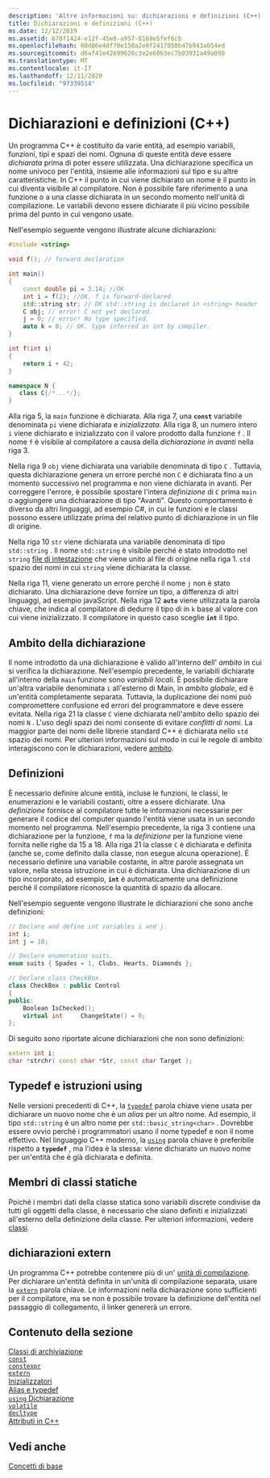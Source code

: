 ```yaml
---
description: 'Altre informazioni su: dichiarazioni e definizioni (C++)'
title: Dichiarazioni e definizioni (C++)
ms.date: 12/12/2019
ms.assetid: 678f1424-e12f-45e0-a957-8169e5fef6cb
ms.openlocfilehash: 00d86e4df70e150a2e9f2417050b47b943a054ed
ms.sourcegitcommit: d6af41e42699628c3e2e6063ec7b03931a49a098
ms.translationtype: MT
ms.contentlocale: it-IT
ms.lasthandoff: 12/11/2020
ms.locfileid: "97339514"
---
```

# <a name="declarations-and-definitions-c"></a>Dichiarazioni e definizioni (C++)

Un programma C++ è costituito da varie entità, ad esempio variabili, funzioni, tipi e spazi dei nomi. Ognuna di queste entità deve essere *dichiarata* prima di poter essere utilizzata. Una dichiarazione specifica un nome univoco per l'entità, insieme alle informazioni sul tipo e su altre caratteristiche. In C++ il punto in cui viene dichiarato un nome è il punto in cui diventa visibile al compilatore. Non è possibile fare riferimento a una funzione o a una classe dichiarata in un secondo momento nell'unità di compilazione. Le variabili devono essere dichiarate il più vicino possibile prima del punto in cui vengono usate.

Nell'esempio seguente vengono illustrate alcune dichiarazioni:

```cpp
#include <string>

void f(); // forward declaration

int main()
{
    const double pi = 3.14; //OK
    int i = f(2); //OK. f is forward-declared
    std::string str; // OK std::string is declared in <string> header
    C obj; // error! C not yet declared.
    j = 0; // error! No type specified.
    auto k = 0; // OK. type inferred as int by compiler.
}

int f(int i)
{
    return i + 42;
}

namespace N {
   class C{/*...*/};
}
```

Alla riga 5, la `main` funzione è dichiarata. Alla riga 7, una **`const`** variabile denominata `pi` viene dichiarata e *inizializzata*. Alla riga 8, un numero intero `i` viene dichiarato e inizializzato con il valore prodotto dalla funzione `f` . Il nome `f` è visibile al compilatore a causa della *dichiarazione in avanti* nella riga 3.

Nella riga 9 `obj` viene dichiarata una variabile denominata di tipo `C` . Tuttavia, questa dichiarazione genera un errore perché non `C` è dichiarata fino a un momento successivo nel programma e non viene dichiarata in avanti. Per correggere l'errore, è possibile spostare l'intera *definizione* di `C` prima `main` o aggiungere una dichiarazione di tipo "Avanti". Questo comportamento è diverso da altri linguaggi, ad esempio C#, in cui le funzioni e le classi possono essere utilizzate prima del relativo punto di dichiarazione in un file di origine.

Nella riga 10 `str` viene dichiarata una variabile denominata di tipo `std::string` . Il nome `std::string` è visibile perché è stato introdotto nel `string` [file di intestazione](header-files-cpp.md) che viene unito al file di origine nella riga 1. `std` spazio dei nomi in cui `string` viene dichiarata la classe.

Nella riga 11, viene generato un errore perché il nome `j` non è stato dichiarato. Una dichiarazione deve fornire un tipo, a differenza di altri linguaggi, ad esempio javaScript. Nella riga 12 **`auto`** viene utilizzata la parola chiave, che indica al compilatore di dedurre il tipo di in `k` base al valore con cui viene inizializzato. Il compilatore in questo caso sceglie **`int`** il tipo.  

## <a name="declaration-scope"></a>Ambito della dichiarazione

Il nome introdotto da una dichiarazione è valido all'interno dell' *ambito* in cui si verifica la dichiarazione. Nell'esempio precedente, le variabili dichiarate all'interno della `main` funzione sono *variabili locali*. È possibile dichiarare un'altra variabile denominata `i` all'esterno di Main, in *ambito globale*, ed è un'entità completamente separata. Tuttavia, la duplicazione dei nomi può compromettere confusione ed errori del programmatore e deve essere evitata. Nella riga 21 la classe `C` viene dichiarata nell'ambito dello spazio dei nomi `N` . L'uso degli spazi dei nomi consente di evitare *conflitti di nomi*. La maggior parte dei nomi delle librerie standard C++ è dichiarata nello `std` spazio dei nomi. Per ulteriori informazioni sul modo in cui le regole di ambito interagiscono con le dichiarazioni, vedere [ambito](../cpp/scope-visual-cpp.md).

## <a name="definitions"></a>Definizioni

È necessario definire alcune entità, incluse le funzioni, le classi, le enumerazioni e le variabili costanti, oltre a essere dichiarate. Una *definizione* fornisce al compilatore tutte le informazioni necessarie per generare il codice del computer quando l'entità viene usata in un secondo momento nel programma. Nell'esempio precedente, la riga 3 contiene una dichiarazione per la funzione, `f` ma la *definizione* per la funzione viene fornita nelle righe da 15 a 18. Alla riga 21 la classe `C` è dichiarata e definita (anche se, come definito dalla classe, non esegue alcuna operazione). È necessario definire una variabile costante, in altre parole assegnata un valore, nella stessa istruzione in cui è dichiarata. Una dichiarazione di un tipo incorporato, ad esempio, **`int`** è automaticamente una definizione perché il compilatore riconosce la quantità di spazio da allocare.

Nell'esempio seguente vengono illustrate le dichiarazioni che sono anche definizioni:

```cpp
// Declare and define int variables i and j.
int i;
int j = 10;

// Declare enumeration suits.
enum suits { Spades = 1, Clubs, Hearts, Diamonds };

// Declare class CheckBox.
class CheckBox : public Control
{
public:
    Boolean IsChecked();
    virtual int     ChangeState() = 0;
};
```

Di seguito sono riportate alcune dichiarazioni che non sono definizioni:

```cpp
extern int i;
char *strchr( const char *Str, const char Target );
```

## <a name="typedefs-and-using-statements"></a>Typedef e istruzioni using

Nelle versioni precedenti di C++, la [`typedef`](aliases-and-typedefs-cpp.md) parola chiave viene usata per dichiarare un nuovo nome che è un *alias* per un altro nome. Ad esempio, il tipo `std::string` è un altro nome per `std::basic_string<char>` . Dovrebbe essere ovvio perché i programmatori usano il nome typedef e non il nome effettivo. Nel linguaggio C++ moderno, la [`using`](aliases-and-typedefs-cpp.md) parola chiave è preferibile rispetto a **`typedef`** , ma l'idea è la stessa: viene dichiarato un nuovo nome per un'entità che è già dichiarata e definita.

## <a name="static-class-members"></a>Membri di classi statiche

Poiché i membri dati della classe statica sono variabili discrete condivise da tutti gli oggetti della classe, è necessario che siano definiti e inizializzati all'esterno della definizione della classe. Per ulteriori informazioni, vedere [classi](../cpp/classes-and-structs-cpp.md).

## <a name="extern-declarations"></a>dichiarazioni extern

Un programma C++ potrebbe contenere più di un' [unità di compilazione](header-files-cpp.md). Per dichiarare un'entità definita in un'unità di compilazione separata, usare la [`extern`](extern-cpp.md) parola chiave. Le informazioni nella dichiarazione sono sufficienti per il compilatore, ma se non è possibile trovare la definizione dell'entità nel passaggio di collegamento, il linker genererà un errore.

## <a name="in-this-section"></a>Contenuto della sezione

[Classi di archiviazione](storage-classes-cpp.md)<br/>
[`const`](const-cpp.md)<br/>
[`constexpr`](constexpr-cpp.md)<br/>
[`extern`](extern-cpp.md)<br/>
[Inizializzatori](initializers.md)<br/>
[Alias e typedef](aliases-and-typedefs-cpp.md)<br/>
[`using` Dichiarazione](using-declaration.md)<br/>
[`volatile`](volatile-cpp.md)<br/>
[`decltype`](decltype-cpp.md)<br/>
[Attributi in C++](attributes.md)<br/>

## <a name="see-also"></a>Vedi anche

[Concetti di base](../cpp/basic-concepts-cpp.md)<br/>

